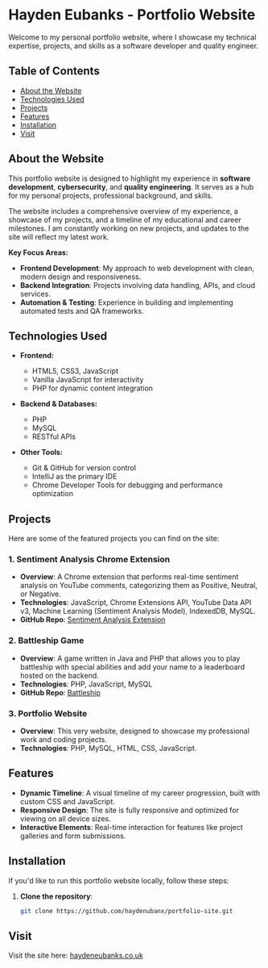 # Hayden Eubanks - Portfolio Website

Welcome to my personal portfolio website, where I showcase my technical expertise, projects, and skills as a software developer and quality engineer.

## Table of Contents

- [About the Website](#about-the-website)
- [Technologies Used](#technologies-used)
- [Projects](#projects)
- [Features](#features)
- [Installation](#installation)
- [Visit](#visit)

## About the Website

This portfolio website is designed to highlight my experience in **software development**, **cybersecurity**, and **quality engineering**. It serves as a hub for my personal projects, professional background, and skills.

The website includes a comprehensive overview of my experience, a showcase of my projects, and a timeline of my educational and career milestones. I am constantly working on new projects, and updates to the site will reflect my latest work.

**Key Focus Areas:**
- **Frontend Development**: My approach to web development with clean, modern design and responsiveness.
- **Backend Integration**: Projects involving data handling, APIs, and cloud services.
- **Automation & Testing**: Experience in building and implementing automated tests and QA frameworks.

## Technologies Used

- **Frontend:**
    - HTML5, CSS3, JavaScript
    - Vanilla JavaScript for interactivity
    - PHP for dynamic content integration

- **Backend & Databases:**
    - PHP
    - MySQL
    - RESTful APIs

- **Other Tools:**
    - Git & GitHub for version control
    - IntelliJ as the primary IDE
    - Chrome Developer Tools for debugging and performance optimization

## Projects

Here are some of the featured projects you can find on the site:

### 1. **Sentiment Analysis Chrome Extension**
- **Overview**: A Chrome extension that performs real-time sentiment analysis on YouTube comments, categorizing them as Positive, Neutral, or Negative.
- **Technologies**: JavaScript, Chrome Extensions API, YouTube Data API v3, Machine Learning (Sentiment Analysis Model), IndexedDB, MySQL.
- **GitHub Repo**: [Sentiment Analysis Extension](https://github.com/haydenubanx/YouTubeSentimentAnalysis)

### 2. **Battleship Game**
- **Overview**: A game written in Java and PHP that allows you to play battleship with special abilities and add your name to a leaderboard hosted on the backend.
- **Technologies**: PHP, JavaScript, MySQL
- **GitHub Repo**: [Battleship](https://haydeneubanks.co.uk/index.php?clicked=battleship)

### 3. **Portfolio Website**
- **Overview**: This very website, designed to showcase my professional work and coding projects.
- **Technologies**: PHP, MySQL, HTML, CSS, JavaScript.

## Features

- **Dynamic Timeline**: A visual timeline of my career progression, built with custom CSS and JavaScript.
- **Responsive Design**: The site is fully responsive and optimized for viewing on all device sizes.
- **Interactive Elements**: Real-time interaction for features like project galleries and form submissions.

## Installation

If you'd like to run this portfolio website locally, follow these steps:

1. **Clone the repository**:
   ```bash
   git clone https://github.com/haydenubanx/portfolio-site.git

## Visit
Visit the site here: [haydeneubanks.co.uk](https://haydeneubanks.co.uk/index.php?clicked=Home)